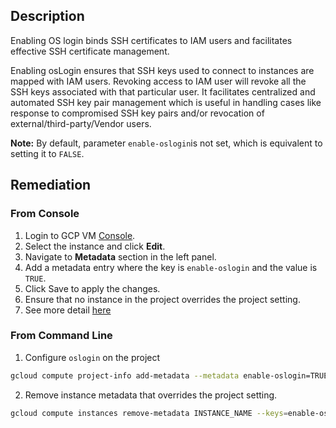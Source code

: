 ## Description

Enabling OS login binds SSH certificates to IAM users and facilitates effective SSH certificate management.

Enabling osLogin ensures that SSH keys used to connect to instances are mapped with IAM users. Revoking access to IAM user will revoke all the SSH keys associated with that particular user. It facilitates centralized and automated SSH key pair management which is useful in handling cases like response to compromised SSH key pairs and/or revocation of external/third-party/Vendor users.

**Note:** By default, parameter `enable-oslogin`is not set, which is equivalent to setting it to `FALSE`.

## Remediation

### From Console

1. Login to GCP VM [Console](https://console.cloud.google.com/compute/instances).
2. Select the instance and click **Edit**.
3. Navigate to **Metadata** section in the left panel.
4. Add a metadata entry where the key is `enable-oslogin` and the value is `TRUE`.
5. Click Save to apply the changes.
6. Ensure that no instance in the project overrides the project setting.
7. See more detail [here](https://cloud.google.com/compute/docs/instances/managing-instance-access#enable_oslogin)

### From Command Line

1. Configure `oslogin` on the project

```bash
gcloud compute project-info add-metadata --metadata enable-oslogin=TRUE
```

2. Remove instance metadata that overrides the project setting.

```bash
gcloud compute instances remove-metadata INSTANCE_NAME --keys=enable-oslogin
```
